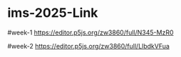 # ims-2025-Link
#week-1
https://editor.p5js.org/zw3860/full/N345-MzR0

#week-2
https://editor.p5js.org/zw3860/full/LlbdkVFua

